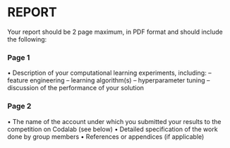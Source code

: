 # REPORT

Your report should be 2 page maximum, in PDF format and should include
the following:

### Page 1
• Description of your computational learning experiments, including:
– feature engineering
– learning algorithm(s)
– hyperparameter tuning
– discussion of the performance of your solution

### Page 2
• The name of the account under which you submitted your results to the
competition on Codalab (see below)
• Detailed specification of the work done by group members
• References or appendices (if applicable)
